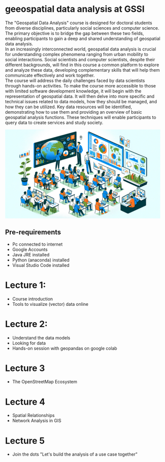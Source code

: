 # geeospatial data analysis at GSSI
The "Geospatial Data Analysis" course is designed for doctoral students from diverse disciplines, particularly social sciences and computer science.<br/>The primary objective is to bridge the gap between these two fields, enabling participants to gain a deep and shared understanding of geospatial data analysis.<br/>
In an increasingly interconnected world, geospatial data analysis is crucial for understanding complex phenomena ranging from urban mobility to social interactions. Social scientists and computer scientists, despite their different backgrounds, will find in this course a common platform to explore and analyze these data, developing complementary skills that will help them communicate effectively and work together.<br/>
The course will address the daily challenges faced by data scientists through hands-on activities. To make the course more accessible to those with limited software development knowledge, it will begin with the representation of geospatial data. It will then delve into more specific and technical issues related to data models, how they should be managed, and how they can be utilized. Key data resources will be identified, demonstrating how to use them and providing an overview of basic geospatial analysis functions. These techniques will enable participants to query data to create services and study society.

![](https://raw.githubusercontent.com/napo/geeospatialdataanalysis_gssi/main/img/cover3.jpg)

## Pre-requirements
- Pc connected to internet
- Google Accounts
- Java JRE installed
- Python (anaconda) installed
- Visual Studio Code installed

# Lecture 1:
- Course introduction
- Tools to visualize (vector) data online

# Lecture 2:
- Understand the data models
- Looking for data
- Hands-on session with geopandas on google colab

# Lecture 3
- The OpenStreetMap Ecosystem

# Lecture 4
- Spatial Relationships
- Network Analysis in GIS

# Lecture 5
- Join the dots "Let's build the analysis of a use case together"
